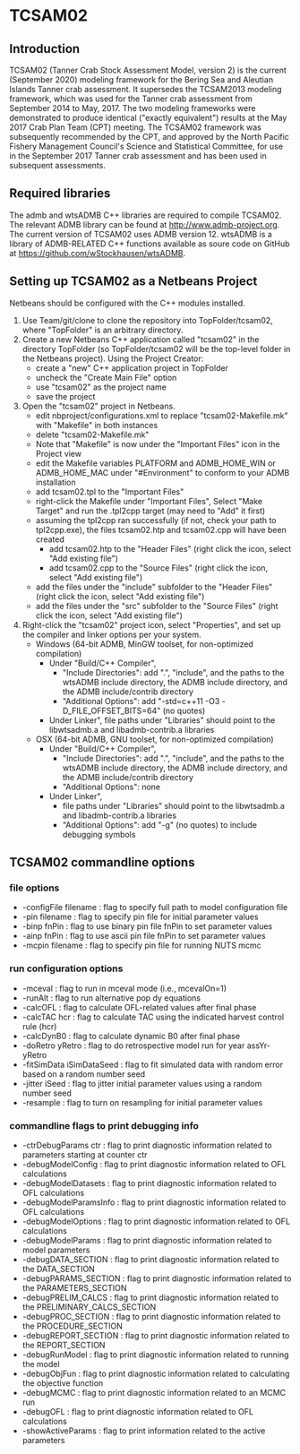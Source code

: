# TCSAM02

## Introduction
TCSAM02 (Tanner Crab Stock Assessment Model, version 2) is the current (September 2020) 
modeling framework for the Bering Sea and Aleutian Islands Tanner crab assessment. It supersedes the
TCSAM2013 modeling framework, which was used for the Tanner crab assessment from 
September 2014 to May, 2017. The two modeling frameworks were demonstrated to
produce identical ("exactly equivalent") results at the May 2017 Crab Plan Team (CPT)
meeting. The TCSAM02 framework was subsequently recommended by the CPT, and 
approved by the North Pacific Fishery Management Council's Science and Statistical Committee,
for use in the September 2017 Tanner crab assessment and has been used in subsequent assessments.


## Required libraries
The admb and wtsADMB C++ libraries are required to compile TCSAM02. The relevant ADMB library can be found at http://www.admb-project.org. The
current version of TCSAM02 uses ADMB version 12. wtsADMB is a library of ADMB-RELATED C++ functions available as soure code on GitHub
at https://github.com/wStockhausen/wtsADMB. 


## Setting up TCSAM02 as a Netbeans Project
Netbeans should be configured with the C++ modules installed. 
1. Use Team/git/clone to clone the repository into TopFolder/tcsam02, where "TopFolder" is an arbitrary directory.
2. Create a new Netbeans C++ application called "tcsam02" in the directory TopFolder (so TopFolder/tcsam02 will be
the top-level folder in the Netbeans project). Using the Project Creator:
    * create a "new" C++ application project in TopFolder
    * uncheck the "Create Main File" option
    * use "tcsam02" as the project name
    * save the project
3. Open the "tcsam02" project in Netbeans.
    * edit nbproject/configurations.xml to replace "tcsam02-Makefile.mk" with "Makefile" in both instances
    * delete "tcsam02-Makefile.mk"
    * Note that "Makefile" is now under the "Important Files" icon in the Project view
    * edit the Makefile variables PLATFORM and ADMB_HOME_WIN or ADMB_HOME_MAC under "#Environment" to conform to your ADMB installation
    * add tcsam02.tpl to the "Important Files"
    * right-click the Makefile under "Important Files", Select "Make Target" and run the .tpl2cpp target (may need to "Add" it first)
    * assuming the tpl2cpp ran successfully (if not, check your path to tpl2cpp.exe), the files tcsam02.htp and tcsam02.cpp will have been created
        * add tcsam02.htp to the "Header Files" (right click the icon, select "Add existing file")
        * add tcsam02.cpp to the "Source Files" (right click the icon, select "Add existing file")
    * add the files under the "include" subfolder to the "Header Files" (right click the icon, select "Add existing file")
    * add the files under the "src" subfolder to the "Source Files" (right click the icon, select "Add existing file")
4. Right-click the "tcsam02" project icon, select "Properties", and set up  the compiler and 
linker options per your system.
    * Windows (64-bit ADMB, MinGW toolset, for non-optimized compilation)
        * Under "Build/C++ Compiler", 
            * "Include Directories": add ".", "include", and the paths to the wtsADMB include directory, the ADMB include directory, and the ADMB include/contrib directory
            * "Additional Options": add "-std=c++11 -O3 -D_FILE_OFFSET_BITS=64" (no quotes)
        * Under Linker", file paths under "Libraries" should point to the libwtsadmb.a and libadmb-contrib.a libraries
    * OSX (64-bit ADMB, GNU toolset, for non-optimized compilation)
        * Under "Build/C++ Compiler", 
            * "Include Directories": add ".", "include", and the paths to the wtsADMB include directory, the ADMB include directory, and the ADMB include/contrib directory
            * "Additional Options": none
        * Under Linker", 
            * file paths under "Libraries" should point to the libwtsadmb.a and libadmb-contrib.a libraries
            * "Additional Options": add "-g" (no quotes) to include debugging symbols

## TCSAM02 commandline options
### file options
* -configFile filename : flag to specify full path to model configuration file
* -pin filename : flag to specify pin file for initial parameter values 
* -binp fnPin : flag to use binary pin file fnPin to set parameter values
* -ainp fnPin : flag to use ascii  pin file fnPin to set parameter values
* -mcpin filename : flag to specify pin file for running NUTS mcmc

### run configuration options
* -mceval : flag to run in mceval mode (i.e., mcevalOn=1)
* -runAlt : flag to run alternative pop dy equations
* -calcOFL : flag to calculate OFL-related values after final phase
* -calcTAC hcr : flag to calculate TAC using the indicated harvest control rule (hcr)
* -calcDynB0 : flag to calculate dynamic B0 after final phase
* -doRetro yRetro : flag to do retrospective model run for year assYr-yRetro
* -fitSimData iSimDataSeed : flag to fit simulated data with random error based on a random number seed 
* -jitter iSeed : flag to jitter initial parameter values using a random number seed
* -resample : flag to turn on resampling for initial parameter values

### commandline flags to print debugging info
* -ctrDebugParams ctr : flag to print diagnostic information related to parameters starting at counter ctr
* -debugModelConfig : flag to print diagnostic information related to OFL calculations
* -debugModelDatasets : flag to print diagnostic information related to OFL calculations
* -debugModelParamsInfo : flag to print diagnostic information related to OFL calculations
* -debugModelOptions : flag to print diagnostic information related to OFL calculations
* -debugModelParams : flag to print diagnostic information related to model parameters
* -debugDATA_SECTION : flag to print diagnostic information related to the DATA_SECTION
* -debugPARAMS_SECTION : flag to print diagnostic information related to the PARAMETERS_SECTION
* -debugPRELIM_CALCS : flag to print diagnostic information related to the PRELIMINARY_CALCS_SECTION
* -debugPROC_SECTION : flag to print diagnostic information related to the PROCEDURE_SECTION
* -debugREPORT_SECTION : flag to print diagnostic information related to the REPORT_SECTION
* -debugRunModel : flag to print diagnostic information related to running the model
* -debugObjFun : flag to print diagnostic information related to calculating the objective function
* -debugMCMC : flag to print diagnostic information related to an MCMC run
* -debugOFL : flag to print diagnostic information related to OFL calculations
* -showActiveParams : flag to print information related to the active parameters

